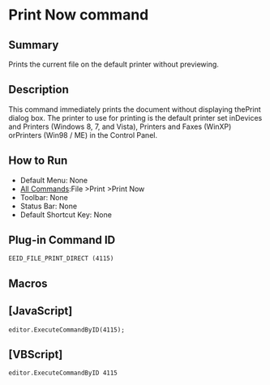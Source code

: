 # Print Now command

## Summary

Prints the current file on the default printer without previewing.

## Description

This command immediately prints the document without displaying thePrint dialog box. The printer to use for printing is the default printer
set inDevices and Printers (Windows 8, 7, and Vista), Printers and Faxes (WinXP) orPrinters (Win98 / ME) in the Control Panel.

## How to Run

- Default Menu: None
- [All Commands](../tools/all_commands):File \>Print \>Print Now
- Toolbar: None
- Status Bar: None
- Default Shortcut Key: None

## Plug-in Command ID

```
EEID_FILE_PRINT_DIRECT (4115)```

## Macros

## \[JavaScript\]

```
editor.ExecuteCommandByID(4115);
```

## \[VBScript\]

```
editor.ExecuteCommandByID 4115
```
